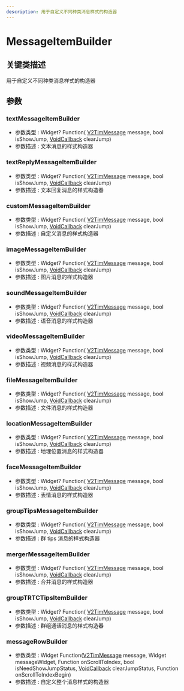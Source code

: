 ```yaml
---
description: 用于自定义不同种类消息样式的构造器
---
```


# MessageItemBuilder

## 关键类描述

用于自定义不同种类消息样式的构造器

## 参数

### textMessageItemBuilder

* 参数类型 : Widget? Function( [V2TimMessage](../../api/guan-jian-lei/message/v2timmessage.md) message, bool isShowJump, [VoidCallback](../../api/callbacks/voidcallback.md) clearJump)
* 参数描述 : 文本消息的样式构造器

### textReplyMessageItemBuilder

* 参数类型 : Widget? Function( [V2TimMessage](../../api/guan-jian-lei/message/v2timmessage.md) message, bool isShowJump, [VoidCallback](../../api/callbacks/voidcallback.md) clearJump)
* 参数描述 : 文本回复消息的样式构造器

### customMessageItemBuilder

* 参数类型 : Widget? Function( [V2TimMessage](../../api/guan-jian-lei/message/v2timmessage.md) message, bool isShowJump, [VoidCallback](../../api/callbacks/voidcallback.md) clearJump)
* 参数描述 : 自定义消息的样式构造器

### imageMessageItemBuilder

* 参数类型 : Widget? Function( [V2TimMessage](../../api/guan-jian-lei/message/v2timmessage.md) message, bool isShowJump, [VoidCallback](../../api/callbacks/voidcallback.md) clearJump)
* 参数描述 : 图片消息的样式构造器

### soundMessageItemBuilder

* 参数类型 : Widget? Function( [V2TimMessage](../../api/guan-jian-lei/message/v2timmessage.md) message, bool isShowJump, [VoidCallback](../../api/callbacks/voidcallback.md) clearJump)
* 参数描述 : 语音消息的样式构造器

### videoMessageItemBuilder

* 参数类型 : Widget? Function( [V2TimMessage](../../api/guan-jian-lei/message/v2timmessage.md) message, bool isShowJump, [VoidCallback](../../api/callbacks/voidcallback.md) clearJump)
* 参数描述 : 视频消息的样式构造器

### fileMessageItemBuilder

* 参数类型 : Widget? Function( [V2TimMessage](../../api/guan-jian-lei/message/v2timmessage.md) message, bool isShowJump, [VoidCallback](../../api/callbacks/voidcallback.md) clearJump)
* 参数描述 : 文件消息的样式构造器

### locationMessageItemBuilder

* 参数类型 : Widget? Function( [V2TimMessage](../../api/guan-jian-lei/message/v2timmessage.md) message, bool isShowJump, [VoidCallback](../../api/callbacks/voidcallback.md) clearJump)
* 参数描述 : 地理位置消息的样式构造器

### faceMessageItemBuilder

* 参数类型 : Widget? Function( [V2TimMessage](../../api/guan-jian-lei/message/v2timmessage.md) message, bool isShowJump, [VoidCallback](../../api/callbacks/voidcallback.md) clearJump)
* 参数描述 : 表情消息的样式构造器

### groupTipsMessageItemBuilder

* 参数类型 : Widget? Function( [V2TimMessage](../../api/guan-jian-lei/message/v2timmessage.md) message, bool isShowJump, [VoidCallback](../../api/callbacks/voidcallback.md) clearJump)
* 参数描述 : 群 tips 消息的样式构造器

### mergerMessageItemBuilder

* 参数类型 : Widget? Function( [V2TimMessage](../../api/guan-jian-lei/message/v2timmessage.md) message, bool isShowJump, [VoidCallback](../../api/callbacks/voidcallback.md) clearJump)
* 参数描述 : 合并消息的样式构造器

### groupTRTCTipsItemBuilder

* 参数类型 : Widget? Function( [V2TimMessage](../../api/guan-jian-lei/message/v2timmessage.md) message, bool isShowJump, [VoidCallback](../../api/callbacks/voidcallback.md) clearJump)
* 参数描述 : 群组通话消息的样式构造器

### messageRowBuilder

* 参数类型 : Widget Function([V2TimMessage](../../api/guan-jian-lei/message/v2timmessage.md) message, Widget messageWidget, Function onScrollToIndex, bool isNeedShowJumpStatus, [VoidCallback](../../api/callbacks/voidcallback.md) clearJumpStatus, Function onScrollToIndexBegin)
* 参数描述 : 自定义整个消息样式的构造器
